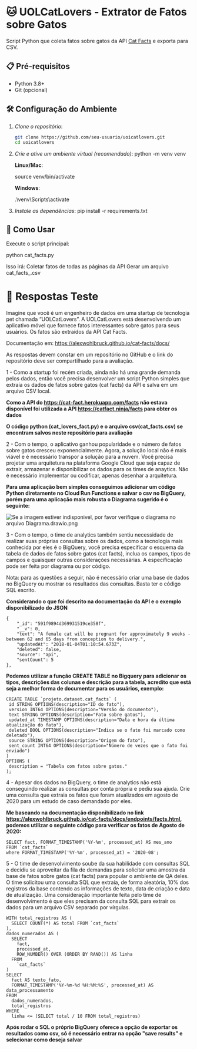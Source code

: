 # 🐱 UOLCatLovers - Extrator de Fatos sobre Gatos

Script Python que coleta fatos sobre gatos da API [Cat Facts](https://catfact.ninja/) e exporta para CSV.

## 📋 Pré-requisitos

- Python 3.8+
- Git (opcional)

## 🛠️ Configuração do Ambiente

1. *Clone o repositório*:
   ```bash
   git clone https://github.com/seu-usuario/uoicatlovers.git
   cd uoicatlovers

2. *Crie e ative um ambiente virtual (recomendado)*:
      python -m venv venv

      **Linux/Mac**:

      source venv/bin/activate

      **Windows**:

      .\venv\Scripts\activate

4. *Instale as dependências*:
pip install -r requirements.txt


## 🚀 Como Usar
Execute o script principal:

python cat_facts.py

Isso irá:
    Coletar fatos de todas as páginas da API
    Gerar um arquivo cat_facts_<data>.csv

# 🧾 Respostas Teste

Imagine que você é um engenheiro de dados em uma startup de tecnologia pet chamada “UOLCatLovers”. A UOLCatLovers está desenvolvendo um aplicativo móvel que fornece fatos interessantes sobre gatos para seus usuários. Os fatos são extraídos da API Cat Facts. 

Documentação em: https://alexwohlbruck.github.io/cat-facts/docs/ 

As respostas devem constar em um repositório no GitHub e o link do repositório deve ser compartilhado para a avaliação. 

1 - Como a startup foi recém criada, ainda não há uma grande demanda pelos dados, então você precisa desenvolver um script Python simples que extraía os dados de fatos sobre gatos (cat facts) da API e salva em um arquivo CSV local. 

**Como a API do https://cat-fact.herokuapp.com/facts não estava disponível foi utilizada a API https://catfact.ninja/facts para obter os dados**

**O código python (cat_lovers_fact.py) e o arquivo csv(cat_facts.csv) se encontram salvos neste repositório para avaliação**

2 - Com o tempo, o aplicativo ganhou popularidade e o número de fatos sobre gatos cresceu exponencialmente. Agora, a solução local não é mais viável e é necessário transpor a solução para a nuvem. Você precisa projetar uma arquitetura na plataforma Google Cloud que seja capaz de extrair, armazenar e disponibilizar os dados para os times de anaytics. Não é necessário implementar ou codificar, apenas desenhar a arquitetura. 

**Para uma aplicação bem simples conseguimos adicionar um código Python diretamente no Cloud Run Functions e salvar o csv no BigQuery, porém para uma aplicação mais robusta o Diagrama sugerido é o seguinte:**

<img src="https://github.com/LeticiaAmaral/uolcatlovers/blob/main/Diagrama.drawio.png?raw=true" alt="Se a imagem estiver indisponivel, por favor verifique o diagrama no arquivo Diagrama.drawio.png">

3 - Com o tempo, o time de analytics também sentiu necessidade de realizar suas próprias consultas sobre os dados, como a tecnologia mais conhecida por eles é o BigQuery, você precisa especificar o esquema da tabela de dados de fatos sobre gatos (cat facts), inclua os campos, tipos de campos e quaisquer outras considerações necessárias. A especificação pode ser feita por diagrama ou por código. 

Nota: para as questões a seguir, não é necessário criar uma base de dados no BigQuery ou mostrar os resultados das consultas. Basta ter o código SQL escrito. 

**Considerando o que foi descrito na documentação da API e o exemplo disponibilizado do JSON**

	{
		"_id": "591f9894d369931519ce358f",
		"__v": 0,
		"text": "A female cat will be pregnant for approximately 9 weeks - between 62 and 65 days from conception to delivery.",
		"updatedAt": "2018-01-04T01:10:54.673Z",
		"deleted": false,
		"source": "api",
		"sentCount": 5
	},
 

**Podemos utilizar a função CREATE TABLE no Bigquery para adicionar os tipos, descrições das colunas e descrição para a tabela, acredito que está seja a melhor forma de documentar para os usuários, exemplo:**
 
 ```
 CREATE TABLE `projeto.dataset.cat_facts` (
  id STRING OPTIONS(description="ID do fato"),
  version INT64 OPTIONS(description="Versão do documento"),
  text STRING OPTIONS(description="Fato sobre gatos"),
  updated_at TIMESTAMP OPTIONS(description="Data e hora da última atualização do fato"),
  deleted BOOL OPTIONS(description="Indica se o fato foi marcado como deletado"),
  source STRING OPTIONS(description="Origem do fato"),
  sent_count INT64 OPTIONS(description="Número de vezes que o fato foi enviado")
)
OPTIONS (
  description = "Tabela com fatos sobre gatos."
);
```



4 - Apesar dos dados no BigQuery, o time de analytics não está conseguindo realizar as consultas por conta própria e pediu sua ajuda. Crie uma consulta que extraia os fatos que foram atualizados em agosto de 2020 para um estudo de caso demandado por eles. 

**Me baseando na documentação disponibilizado no link https://alexwohlbruck.github.io/cat-facts/docs/endpoints/facts.html, podemos utilizar o seguinte código para verificar os fatos de Agosto de 2020:**

```
SELECT fact, FORMAT_TIMESTAMP('%Y-%m', processed_at) AS mes_ano
FROM `cat_facts`
where FORMAT_TIMESTAMP('%Y-%m', processed_at) = '2020-08';
```

5 - O time de desenvolvimento soube da sua habilidade com consultas SQL e decidiu se aproveitar da fila de demandas para solicitar uma amostra da base de fatos sobre gatos (cat facts) para popular o ambiente de QA deles. O time solicitou uma consulta SQL que extraia, de forma aleatória, 10% dos registros da base contendo as informações de texto, data de criação e data de atualização. Uma consideração importante feita pelo time de desenvolvimento é que eles precisam da consulta SQL para extrair os dados para um arquivo CSV separado por vírgulas. 

```
WITH total_registros AS (
  SELECT COUNT(*) AS total FROM `cat_facts`
),
dados_numerados AS (
  SELECT
    fact,
    processed_at,
    ROW_NUMBER() OVER (ORDER BY RAND()) AS linha
  FROM
    `cat_facts`
)
SELECT
  fact AS texto_fato,
  FORMAT_TIMESTAMP('%Y-%m-%d %H:%M:%S', processed_at) AS data_processamento
FROM
  dados_numerados,
  total_registros
WHERE
  linha <= (SELECT total / 10 FROM total_registros)
```
  
**Após rodar o SQL o próprio BigQuery oferece a opção de exportar os resultados como csv, só é necessário entrar na opção "save results" e selecionar como deseja salvar**
